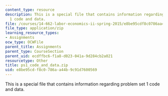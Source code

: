 ```yaml
---
content_type: resource
description: This is a special file that contains information regarding problem set
  1 code and data.
file: /courses/14-662-labor-economics-ii-spring-2015/e8be95cdf8c0786aa44b9c91d7600569_ps1_code_and_data.zip
file_type: application/zip
learning_resource_types:
- Assignments
ocw_type: OCWFile
parent_title: Assignments
parent_type: CourseSection
parent_uid: ecdffbc6-f1a8-d023-041a-9d284cb2a021
resourcetype: Other
title: ps1_code_and_data.zip
uid: e8be95cd-f8c0-786a-a44b-9c91d7600569
---
```

This is a special file that contains information regarding problem set 1 code and data.

